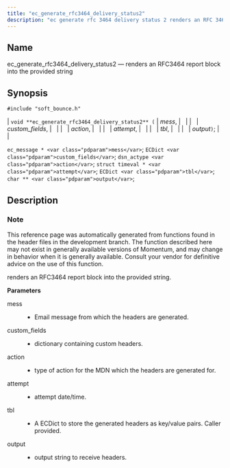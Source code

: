 ```yaml
---
title: "ec_generate_rfc3464_delivery_status2"
description: "ec generate rfc 3464 delivery status 2 renders an RFC 3464 report block into the provided string void ec generate rfc 3464 delivery status 2 mess custom fields action attempt tbl output ec message mess EC Dict custom fields dsn actype action struct timeval attempt EC Dict tbl char output..."
---
```


<a name="apis.ec_generate_rfc3464_delivery_status2"></a> 
## Name

ec_generate_rfc3464_delivery_status2 — renders an RFC3464 report block into the provided string

## Synopsis

`#include "soft_bounce.h"`

| `void **ec_generate_rfc3464_delivery_status2** (` | <var class="pdparam">mess</var>, |   |
|   | <var class="pdparam">custom_fields</var>, |   |
|   | <var class="pdparam">action</var>, |   |
|   | <var class="pdparam">attempt</var>, |   |
|   | <var class="pdparam">tbl</var>, |   |
|   | <var class="pdparam">output</var>`)`; |   |

`ec_message * <var class="pdparam">mess</var>`;
`ECDict <var class="pdparam">custom_fields</var>`;
`dsn_actype <var class="pdparam">action</var>`;
`struct timeval * <var class="pdparam">attempt</var>`;
`ECDict <var class="pdparam">tbl</var>`;
`char ** <var class="pdparam">output</var>`;<a name="idp58335472"></a> 
## Description

### Note

This reference page was automatically generated from functions found in the header files in the development branch. The function described here may not exist in generally available versions of Momentum, and may change in behavior when it is generally available. Consult your vendor for definitive advice on the use of this function.

renders an RFC3464 report block into the provided string.

**<a name="idp58338352"></a> Parameters**

<dl class="variablelist">

<dt>mess</dt>

<dd>

- Email message from which the headers are generated.

</dd>

<dt>custom_fields</dt>

<dd>

- dictionary containing custom headers.

</dd>

<dt>action</dt>

<dd>

- type of action for the MDN which the headers are generated for.

</dd>

<dt>attempt</dt>

<dd>

- attempt date/time.

</dd>

<dt>tbl</dt>

<dd>

- A ECDict to store the generated headers as key/value pairs. Caller provided.

</dd>

<dt>output</dt>

<dd>

- output string to receive headers.

</dd>

</dl>